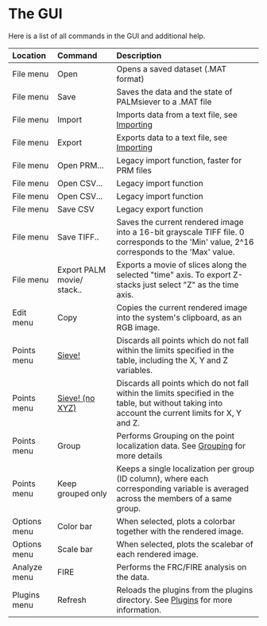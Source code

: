 # The GUI #

Here is a list of all commands in the GUI and additional help.

| **Location** | **Command** | **Description** |
|:-------------|:------------|:----------------|
| File menu | Open | Opens a saved dataset (.MAT format) |
| File menu | Save | Saves the data and the state of PALMsiever to a .MAT file |
| File menu | Import | Imports data from a text file, see [Importing](Importing.md) |
| File menu | Export | Exports data to a text file, see [Importing](Importing.md) |
| File menu | Open PRM... | Legacy import function, faster for PRM files |
| File menu | Open CSV... | Legacy import function |
| File menu | Open CSV... | Legacy import function |
| File menu | Save CSV    | Legacy export function |
| File menu | Save TIFF.. | Saves the current rendered image into a 16-bit grayscale TIFF file. 0 corresponds to the 'Min' value, 2^16 corresponds to the 'Max' value. |
| File menu | Export PALM movie/ stack.. | Exports a movie of slices along the selected "time" axis. To export Z-stacks just select "Z" as the time axis. |
| Edit menu | Copy | Copies the current rendered image into the system's clipboard, as an RGB image. |
| Points menu | [Sieve!](Sieving.md) | Discards all points which do not fall within the limits specified in the table, including the X, Y and Z variables. |
| Points menu | [Sieve! (no XYZ)](Sieving.md) | Discards all points which do not fall within the limits specified in the table, but without taking into account the current limits for X, Y and Z. |
| Points menu | Group | Performs Grouping on the point localization data. See [Grouping](Grouping.md) for more details |
| Points menu | Keep grouped only | Keeps a single localization per group (ID column), where each corresponding variable is averaged across the members of a same group. |
| Options menu | Color bar | When selected, plots a colorbar together with the rendered image. |
| Options menu | Scale bar | When selected, plots the scalebar of each rendered image. |
| Analyze menu | FIRE | Performs the FRC/FIRE analysis on the data. |
| Plugins menu | Refresh | Reloads the plugins from the plugins directory. See [Plugins](Plugins.md) for more information. |